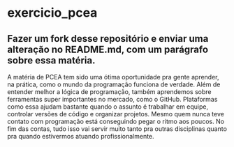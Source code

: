 # exercicio_pcea

## Fazer um fork desse repositório e enviar uma alteração no README.md, com um parágrafo sobre essa matéria.

A matéria de PCEA tem sido uma ótima oportunidade pra gente aprender, na prática, como o mundo da programação funciona de verdade. Além de entender melhor a lógica de programação, também aprendemos sobre ferramentas super importantes no mercado, como o GitHub. Plataformas como essa ajudam bastante quando o assunto é trabalhar em equipe, controlar versões de código e organizar projetos. Mesmo quem nunca teve contato com programação está conseguindo pegar o ritmo aos poucos. No fim das contas, tudo isso vai servir muito tanto pra outras disciplinas quanto pra quando estivermos atuando profissionalmente.
